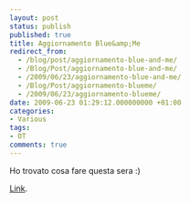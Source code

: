 ```yaml
---
layout: post
status: publish
published: true
title: Aggiornamento Blue&amp;Me
redirect_from: 
  - /blog/post/aggiornamento-blue-and-me/
  - /Blog/Post/aggiornamento-blue-and-me/
  - /2009/06/23/aggiornamento-blue-and-me/
  - /Blog/Post/aggiornamento-blueme/
  - /2009/06/23/aggiornamento-blueme/
date: 2009-06-23 01:29:12.000000000 +01:00
categories:
- Various
tags:
- OT
comments: true
---
```

<p>Ho trovato cosa fare questa sera :)</p>
<p><a target="_blank" rel="nofollow" href="http://www.fiat.it/cgi-bin/pbrand.dll/FIAT_ITALIA/blueme/blueme.jsp?BV_SessionID=@@@@1793043326.1245741785@@@@&amp;BV_EngineID=cccfadehijgfmljcefecejgdfkhdfjk.0&amp;categoryOID=-1073821252&amp;contentOID=1074586451">Link</a>.</p>
